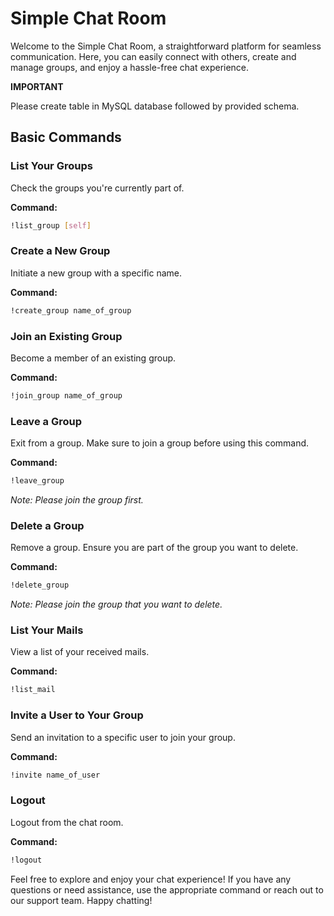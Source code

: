 # Simple Chat Room

Welcome to the Simple Chat Room, a straightforward platform for seamless communication. Here, you can easily connect with others, create and manage groups, and enjoy a hassle-free chat experience.

**IMPORTANT**

Please create table in MySQL database followed by provided schema.

## Basic Commands

### List Your Groups

Check the groups you're currently part of.

**Command:**
```bash
!list_group [self]
```

### Create a New Group

Initiate a new group with a specific name.

**Command:**
```bash
!create_group name_of_group
```

### Join an Existing Group

Become a member of an existing group.

**Command:**
```bash
!join_group name_of_group
```

### Leave a Group

Exit from a group. Make sure to join a group before using this command.

**Command:**
```bash
!leave_group
```
*Note: Please join the group first.*

### Delete a Group

Remove a group. Ensure you are part of the group you want to delete.

**Command:**
```bash
!delete_group
```
*Note: Please join the group that you want to delete.*

### List Your Mails

View a list of your received mails.

**Command:**
```bash
!list_mail
```

### Invite a User to Your Group

Send an invitation to a specific user to join your group.

**Command:**
```bash
!invite name_of_user
```

### Logout

Logout from the chat room.

**Command:**
```bash
!logout
```

Feel free to explore and enjoy your chat experience! If you have any questions or need assistance, use the appropriate command or reach out to our support team. Happy chatting!